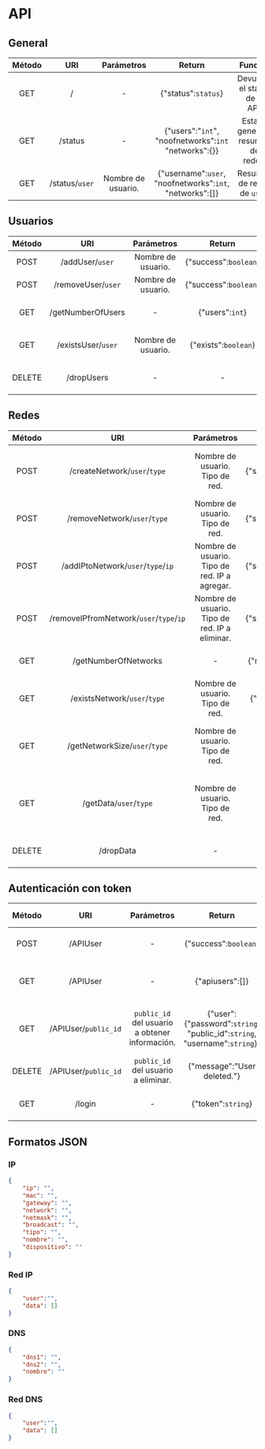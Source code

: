 # API

## General

| Método |      URI       |     Parámetros     |                          Return                          |              Función               |
| :----: | :------------: | :----------------: | :------------------------------------------------------: | :--------------------------------: |
|  GET   |       /        |         -          |                   {"status":`status`}                    |   Devuelve el status de la API.    |
|  GET   |    /status     |         -          |  {"users":"`int`", "noofnetworks":`int` "networks":{}}   | Estado general y resumen de redes. |
|  GET   | /status/`user` | Nombre de usuario. | {"username":`user`, "noofnetworks":`int`, "networks":[]} |    Resumen de redes de `user`.     |


## Usuarios

| Método |        URI         |     Parámetros     |        Return         |             Función             |
| :----: | :----------------: | :----------------: | :-------------------: | :-----------------------------: |
|  POST  |  /addUser/`user`   | Nombre de usuario. | {"success":`boolean`} |       Agrega un usuario.        |
|  POST  | /removeUser/`user` | Nombre de usuario. | {"success":`boolean`} |       Elimina un usuario.       |
|  GET   | /getNumberOfUsers  |         -          |    {"users":`int`}    | Consulta el número de usuarios. |
|  GET   | /existsUser/`user` | Nombre de usuario. | {"exists":`boolean`}  | Comprueba si existe un usuario. |
|  DELETE   |    /dropUsers     |         -          | - |   Elimina todos los usuarios.   |



## Redes

| Método |                   URI                   |                   Parámetros                   |        Return         |                           Función                            |
| :----: | :-------------------------------------: | :--------------------------------------------: | :-------------------: | :----------------------------------------------------------: |
|  POST  |      /createNetwork/`user`/`type`       |        Nombre de usuario. Tipo de red.         | {"success":`boolean`} |        Crea una nueva red para `user` de tipo `type`.        |
|  POST  |      /removeNetwork/`user`/`type`       |        Nombre de usuario. Tipo de red.         | {"success":`boolean`} |           Elimina la red de `user` de tipo `type`.           |
|  POST  |   /addIPtoNetwork/`user`/`type`/`ip`    | Nombre de usuario. Tipo de red. IP a agregar.  | {"success":`boolean`} |     Agrega a la red de tipo `type` de `user` la IP `ip`.     |
|  POST  | /removeIPfromNetwork/`user`/`type`/`ip` | Nombre de usuario. Tipo de red. IP a eliminar. | {"success":`boolean`} |    Elimina de la red de tipo `type` de `user` la IP `ip`.    |
|  GET   |          /getNumberOfNetworks           |                       -                        | {"networks":"`int`"}  |                 Consulta el número de redes.                 |
|  GET   |      /existsNetwork/`user`/`type`       |        Nombre de usuario. Tipo de red.         | {"exists":`boolean`}  |                 Comprueba si existe una red.                 |
|  GET   |      /getNetworkSize/`user`/`type`      |        Nombre de usuario. Tipo de red.         |   {"size":"`int`"}    |    Devuelve el tamaño de la red de tipo `type` de `user`.    |
|  GET   |         /getData/`user`/`type`          |        Nombre de usuario. Tipo de red.         |      {"data":[]}      | Devuelve todas las IP asociadas a la red de tipo `type` de `user`. |
|  DELETE   |               /dropData                |                       -                        | - |                   Elimina todas las redes.                   |



## Autenticación con token

| Método |         URI          |                   Parámetros                   |                            Return                            |                         Función                         |          Header          | Autenticación (Básica) |
| :----: | :------------------: | :--------------------------------------------: | :----------------------------------------------------------: | :-----------------------------------------------------: | :----------------------: | :--------------------: |
|  POST  |       /APIUser       |                       -                        |                    {"success":`boolean`}                     |               Agrega un usuario a la API.               | "x-access-token":`token` |           -            |
|  GET   |       /APIUser       |                       -                        |                       {"apiusers":[]}                        |          Muestra todos los usuarios de la API.          | "x-access-token":`token` |           -            |
|  GET   | /APIUser/`public_id` | `public_id` del usuario a obtener información. | {"user":{"password":`string`, "public_id":`string`, "username":`string`}} | Muestra la información asociada a un usuario de la API. | "x-access-token":`token` |           -            |
| DELETE | /APIUser/`public_id` |      `public_id` del usuario a eliminar.       |                 {"message":"User deleted."}                  |              Elimina un usuario de la API.              | "x-access-token":`token` |           -            |
|  GET   |        /login        |                       -                        |                      {"token":`string`}                      |               Logea al usuario en la api.               |            -             |     `user`:`pass`      |



## Formatos JSON

### IP

```json
{
    "ip": "",
    "mac": "",
    "gateway": "",
    "network": "",
    "netmask": "",
    "broadcast": "",
    "tipo": "",
    "nombre": "",
    "dispositivo": ""
}
```



### Red IP

```json
{
    "user":"",
    "data": [] 
}
```



### DNS

```json
{
    "dns1": "",
    "dns2": "",
    "nombre": ""
}
```



### Red DNS

```json
{
    "user":"",
    "data": [] 
}
```



